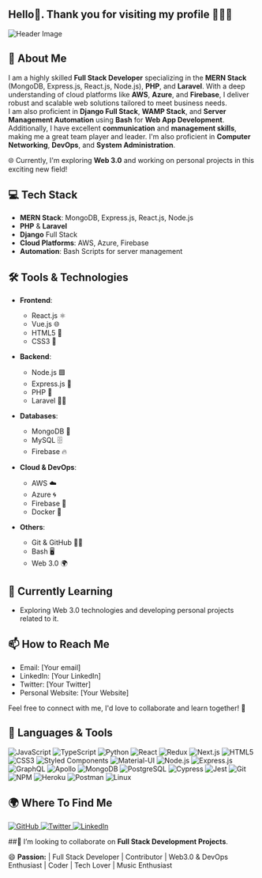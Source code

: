 ## Hello👋. Thank you for visiting my profile 👩🏾‍💻 

![Header Image](https://staging30.tekkiwebsolutions.com/wp-content/uploads/header-image.png)


## 🚀 About Me

I am a highly skilled **Full Stack Developer** specializing in the **MERN Stack** (MongoDB, Express.js, React.js, Node.js), **PHP**, and **Laravel**. With a deep understanding of cloud platforms like **AWS**, **Azure**, and **Firebase**, I deliver robust and scalable web solutions tailored to meet business needs.  
I am also proficient in **Django Full Stack**, **WAMP Stack**, and **Server Management Automation** using **Bash** for **Web App Development**.  
Additionally, I have excellent **communication** and **management skills**, making me a great team player and leader. I'm also proficient in **Computer Networking**, **DevOps**, and **System Administration**.

🌐 Currently, I'm exploring **Web 3.0** and working on personal projects in this exciting new field!

## 💻 Tech Stack

- **MERN Stack**: MongoDB, Express.js, React.js, Node.js
- **PHP** & **Laravel**
- **Django** Full Stack
- **Cloud Platforms**: AWS, Azure, Firebase
- **Automation**: Bash Scripts for server management

## 🛠️ Tools & Technologies

- **Frontend**: 
  - React.js ⚛️
  - Vue.js 🌐
  - HTML5 📄
  - CSS3 🎨

- **Backend**: 
  - Node.js 🟩
  - Express.js 🚀
  - PHP 🐘
  - Laravel 🧑‍💻

- **Databases**:
  - MongoDB 🍃
  - MySQL 🗄️
  - Firebase 🔥

- **Cloud & DevOps**:
  - AWS ☁️
  - Azure 🌀
  - Firebase 🔧
  - Docker 🐳

- **Others**:
  - Git & GitHub 🦸‍♂️
  - Bash 🖥️
  - Web 3.0 🌍

## 🌱 Currently Learning

- Exploring Web 3.0 technologies and developing personal projects related to it.

## 📫 How to Reach Me

- Email: [Your email]
- LinkedIn: [Your LinkedIn]
- Twitter: [Your Twitter]
- Personal Website: [Your Website]

Feel free to connect with me, I'd love to collaborate and learn together! 🚀



## 🌟 Languages & Tools

<p>
  <img src="https://img.shields.io/badge/JavaScript-323330?style=for-the-badge&logo=javascript&logoColor=F7DF1E" alt="JavaScript" />
  <img src="https://img.shields.io/badge/TypeScript-007ACC?style=for-the-badge&logo=typescript&logoColor=white" alt="TypeScript" />
  <img src="https://img.shields.io/badge/Python-3776AB?style=for-the-badge&logo=python&logoColor=white" alt="Python" />
  <img src="https://img.shields.io/badge/React-61DAFB?style=for-the-badge&logo=react&logoColor=white" alt="React" />
  <img src="https://img.shields.io/badge/Redux-764ABC?style=for-the-badge&logo=redux&logoColor=white" alt="Redux" />
  <img src="https://img.shields.io/badge/Next.js-000000?style=for-the-badge&logo=nextdotjs&logoColor=white" alt="Next.js" />
  <img src="https://img.shields.io/badge/HTML5-E34F26?style=for-the-badge&logo=html5&logoColor=white" alt="HTML5" />
  <img src="https://img.shields.io/badge/CSS3-1572B6?style=for-the-badge&logo=css3&logoColor=white" alt="CSS3" />
  <img src="https://img.shields.io/badge/Styled--Components-DB7093?style=for-the-badge&logo=styled-components&logoColor=white" alt="Styled Components" />
  <img src="https://img.shields.io/badge/Material--UI-0081CB?style=for-the-badge&logo=mui&logoColor=white" alt="Material-UI" />
  <img src="https://img.shields.io/badge/Node.js-339933?style=for-the-badge&logo=nodedotjs&logoColor=white" alt="Node.js" />
  <img src="https://img.shields.io/badge/Express.js-000000?style=for-the-badge&logo=express&logoColor=white" alt="Express.js" />
  <img src="https://img.shields.io/badge/GraphQL-E10098?style=for-the-badge&logo=graphql&logoColor=white" alt="GraphQL" />
  <img src="https://img.shields.io/badge/Apollo-311C87?style=for-the-badge&logo=apollographql&logoColor=white" alt="Apollo" />
  <img src="https://img.shields.io/badge/MongoDB-47A248?style=for-the-badge&logo=mongodb&logoColor=white" alt="MongoDB" />
  <img src="https://img.shields.io/badge/PostgreSQL-4169E1?style=for-the-badge&logo=postgresql&logoColor=white" alt="PostgreSQL" />
  <img src="https://img.shields.io/badge/Cypress-17202C?style=for-the-badge&logo=cypress&logoColor=white" alt="Cypress" />
  <img src="https://img.shields.io/badge/Jest-C21325?style=for-the-badge&logo=jest&logoColor=white" alt="Jest" />
  <img src="https://img.shields.io/badge/Git-F05032?style=for-the-badge&logo=git&logoColor=white" alt="Git" />
  <img src="https://img.shields.io/badge/NPM-CB3837?style=for-the-badge&logo=npm&logoColor=white" alt="NPM" />
  <img src="https://img.shields.io/badge/Heroku-430098?style=for-the-badge&logo=heroku&logoColor=white" alt="Heroku" />
  <img src="https://img.shields.io/badge/Postman-FF6C37?style=for-the-badge&logo=postman&logoColor=white" alt="Postman" />
  <img src="https://img.shields.io/badge/Linux-FCC624?style=for-the-badge&logo=linux&logoColor=black" alt="Linux" />
</p>

## 🌍 Where To Find Me

<p>
  <a href="#" target="_blank">
    <img src="https://img.shields.io/badge/GitHub-181717?style=for-the-badge&logo=github&logoColor=white" alt="GitHub" />
  </a>
  <a href="#" target="_blank">
    <img src="https://img.shields.io/badge/Twitter-1DA1F2?style=for-the-badge&logo=twitter&logoColor=white" alt="Twitter" />
  </a>
  <a href="#" target="_blank">
    <img src="https://img.shields.io/badge/LinkedIn-0077B5?style=for-the-badge&logo=linkedin&logoColor=white" alt="LinkedIn" />
  </a>
</p>

</p>

##👯 I’m looking to collaborate on **Full Stack Development Projects**.

😄 **Passion:** | Full Stack Developer | Contributor | Web3.0 & DevOps Enthusiast | Coder | Tech Lover | Music Enthusiast

